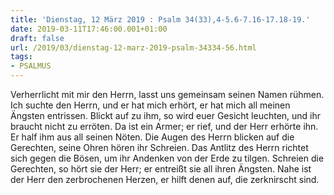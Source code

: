 ```yaml
---
title: 'Dienstag, 12 März 2019 : Psalm 34(33),4-5.6-7.16-17.18-19.'
date: 2019-03-11T17:46:00.001+01:00
draft: false
url: /2019/03/dienstag-12-marz-2019-psalm-34334-56.html
tags: 
- PSALMUS
---
```


Verherrlicht mit mir den Herrn, lasst uns gemeinsam seinen Namen rühmen. Ich suchte den Herrn, und er hat mich erhört, er hat mich all meinen Ängsten entrissen. Blickt auf zu ihm, so wird euer Gesicht leuchten, und ihr braucht nicht zu erröten. Da ist ein Armer; er rief, und der Herr erhörte ihn. Er half ihm aus all seinen Nöten. Die Augen des Herrn blicken auf die Gerechten, seine Ohren hören ihr Schreien. Das Antlitz des Herrn richtet sich gegen die Bösen, um ihr Andenken von der Erde zu tilgen. Schreien die Gerechten, so hört sie der Herr; er entreißt sie all ihren Ängsten. Nahe ist der Herr den zerbrochenen Herzen, er hilft denen auf, die zerknirscht sind.